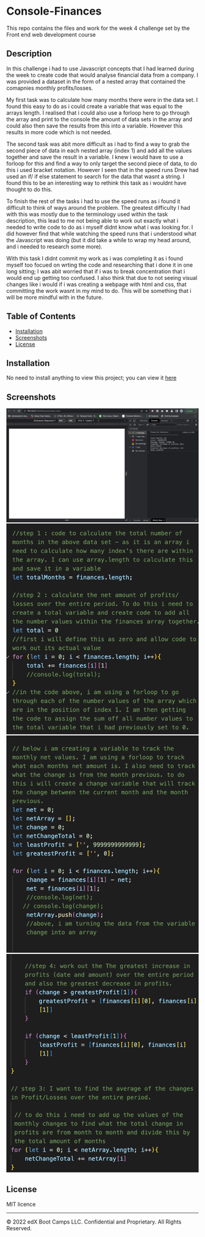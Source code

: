 # Console-Finances

This repo contains the files and work for the week 4 challenge set by the Front end web development course

## Description

In this challenge i had to use Javascript concepts that I had learned during the week to create code that would analyse financial data from a company.
I was provided a dataset in the form of a nested array that contained the comapnies monthly profits/losses.

My first task was to calculate how many months there were in the data set. I found this easy to do as i could create a variable that was equal to the arrays length. I realised that i could also use a forloop here to go through the array and print to the console the amount of data sets in the array and could also then save the results from this into a variable. However this results in more code which is not needed.

The second task was abit more difficult as i had to find a way to grab the second piece of data in each nested array (index 1) and add all the values together and save the result in a variable. I knew i would have to use a forloop for this and find a way to only target the second piece of data, to do this i used bracket notation. However I seen that in the speed runs Drew had used an if/ if else statement to search for the data that wasnt a string. I found this to be an interesting way to rethink this task as i wouldnt have thought to do this.

To finish the rest of the tasks i had to use the speed runs as i found it difficult to think of ways around the problem. The greatest difficulty I had with this was mostly due to the terminology used within the task description, this lead to me not being able to work out exactly what i needed to write code to do as i myself didnt know what i was looking for.
I did however find that while watching the speed runs that i understood what the Javascript was doing (but it did take a while to wrap my head around, and i needed to research some more).

With this task I didnt commit my work as i was completing it as i found myself too focued on wrting the code and researching that i done it in one long sitting; I was abit worried that if i was to break concentration that i would end up getting too confused. I also think that due to not seeing visual changes like i would if i was creating a webpage with html and css, that committing the work wasnt in my mind to do. This will be something that i will be more mindful with in the future.

## Table of Contents

- [Installation](#installation)
- [Screenshots](#screenshots)
- [License](#license)

## Installation

No need to install anything to view this project; you can view it [here]()

## Screenshots

![screenshot](assets/images/screenshot1.png)
![screenshot](assets/images/screenshot2.png)
![screenshot](assets/images/screenshot3.png)
![screenshot](assets/images/screenshot4.png)

## License

MIT licence

---

© 2022 edX Boot Camps LLC. Confidential and Proprietary. All Rights Reserved.
